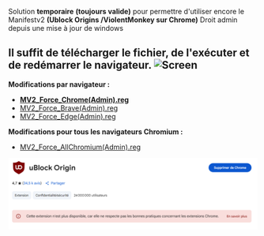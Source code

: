 Solution **temporaire** **(toujours valide)** pour permettre d'utiliser encore le Manifestv2 **(Ublock Origins /ViolentMonkey sur Chrome)** 
Droit admin depuis une mise à jour de windows   

## Il suffit de télécharger le fichier, de l'exécuter et de redémarrer le navigateur. ![Screen](/Ressources/download.png)

**Modifications par navigateur :**
- **[MV2_Force_Chrome(Admin).reg](./MV2_Force_Chrome(Admin).reg)**
- [MV2_Force_Brave(Admin).reg](./MV2_Force_Brave(Admin).reg)   
- [MV2_Force_Edge(Admin).reg](./MV2_Force_Edge(Admin).reg)   

**Modifications pour tous les navigateurs Chromium :**

- [MV2_Force_AllChromium(Admin).reg](./MV2_Force_AllChromium(Admin).reg)


![Screen](/Ressources/Thanks_Google_OpenSource.png)
